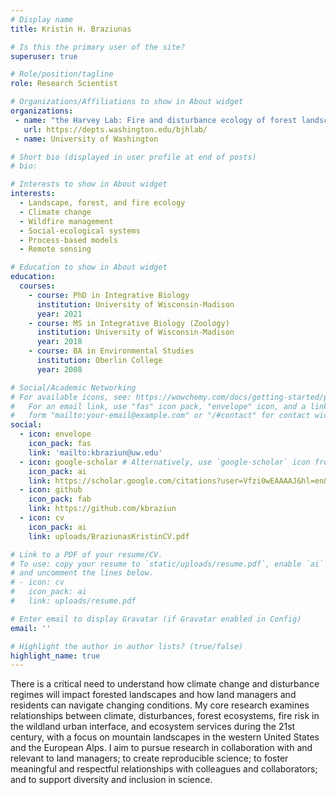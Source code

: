 ```yaml
---
# Display name
title: Kristin H. Braziunas

# Is this the primary user of the site?
superuser: true

# Role/position/tagline
role: Research Scientist

# Organizations/Affiliations to show in About widget
organizations:
 - name: "the Harvey Lab: Fire and disturbance ecology of forest landscapes"
   url: https://depts.washington.edu/bjhlab/
 - name: University of Washington

# Short bio (displayed in user profile at end of posts)
# bio:

# Interests to show in About widget
interests:
  - Landscape, forest, and fire ecology
  - Climate change
  - Wildfire management
  - Social-ecological systems
  - Process-based models
  - Remote sensing

# Education to show in About widget
education:
  courses:
    - course: PhD in Integrative Biology
      institution: University of Wisconsin-Madison
      year: 2021
    - course: MS in Integrative Biology (Zoology)
      institution: University of Wisconsin-Madison
      year: 2018
    - course: BA in Environmental Studies
      institution: Oberlin College
      year: 2008

# Social/Academic Networking
# For available icons, see: https://wowchemy.com/docs/getting-started/page-builder/#icons
#   For an email link, use "fas" icon pack, "envelope" icon, and a link in the
#   form "mailto:your-email@example.com" or "/#contact" for contact widget.
social:
  - icon: envelope
    icon_pack: fas
    link: 'mailto:kbraziun@uw.edu'
  - icon: google-scholar # Alternatively, use `google-scholar` icon from `ai` icon pack
    icon_pack: ai
    link: https://scholar.google.com/citations?user=Vfzi0wEAAAAJ&hl=en&oi=ao
  - icon: github
    icon_pack: fab
    link: https://github.com/kbraziun
  - icon: cv
    icon_pack: ai
    link: uploads/BraziunasKristinCV.pdf

# Link to a PDF of your resume/CV.
# To use: copy your resume to `static/uploads/resume.pdf`, enable `ai` icons in `params.toml`,
# and uncomment the lines below.
# - icon: cv
#   icon_pack: ai
#   link: uploads/resume.pdf

# Enter email to display Gravatar (if Gravatar enabled in Config)
email: ''

# Highlight the author in author lists? (true/false)
highlight_name: true
---
```


There is a critical need to understand how climate change and disturbance regimes will impact forested landscapes and how land managers and residents can navigate changing conditions. My core research examines relationships between climate, disturbances, forest ecosystems, fire risk in the wildland urban interface, and ecosystem services during the 21st century, with a focus on mountain landscapes in the western United States and the European Alps. I aim to pursue research in collaboration with and relevant to land managers; to create reproducible science; to foster meaningful and respectful relationships with colleagues and collaborators; and to support diversity and inclusion in science.

